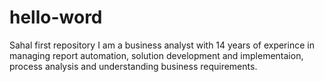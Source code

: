 # hello-word
Sahal first repository 
I am a business analyst with 14 years of experince in managing  report automation, solution development and implementaion, process analysis and understanding business requirements. 
